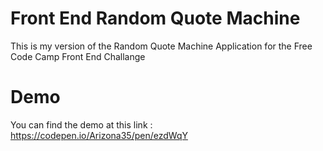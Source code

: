 # Front End Random Quote Machine
This is my version of the Random Quote Machine Application for the Free Code Camp Front End Challange

# Demo
You can find the demo at this link : https://codepen.io/Arizona35/pen/ezdWqY